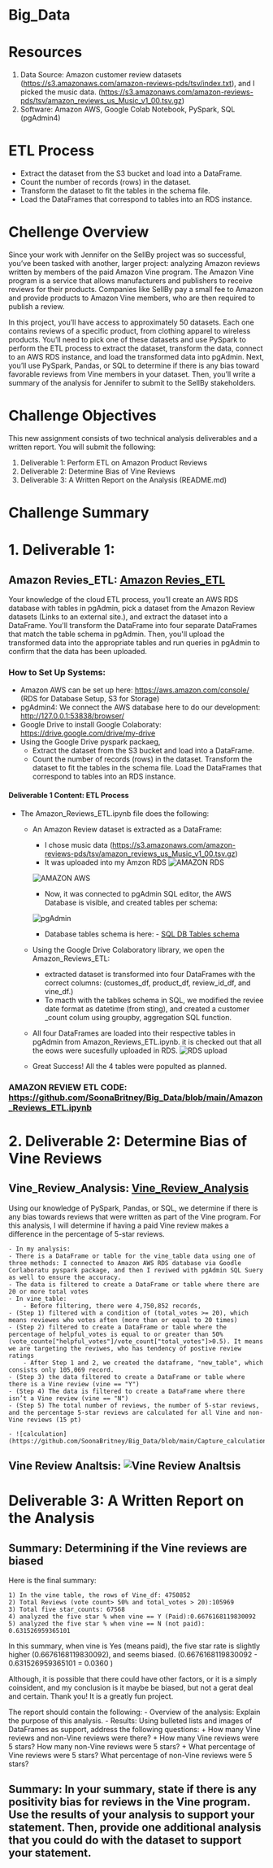 # Big_Data

# Resources
1. Data Source: Amazon customer review datasets (https://s3.amazonaws.com/amazon-reviews-pds/tsv/index.txt), and I picked the music data. (https://s3.amazonaws.com/amazon-reviews-pds/tsv/amazon_reviews_us_Music_v1_00.tsv.gz)
2. Software: Amazon AWS, Google Colab Notebook, PySpark, SQL (pgAdmin4)

# ETL Process
- Extract the dataset from the S3 bucket and load into a DataFrame.
- Count the number of records (rows) in the dataset.
- Transform the dataset to fit the tables in the schema file.
- Load the DataFrames that correspond to tables into an RDS instance.

# Chellenge Overview
Since your work with Jennifer on the SellBy project was so successful, you’ve been tasked with another, larger project: analyzing Amazon reviews written by members of the paid Amazon Vine program. The Amazon Vine program is a service that allows manufacturers and publishers to receive reviews for their products. Companies like SellBy pay a small fee to Amazon and provide products to Amazon Vine members, who are then required to publish a review.

In this project, you’ll have access to approximately 50 datasets. Each one contains reviews of a specific product, from clothing apparel to wireless products. You’ll need to pick one of these datasets and use PySpark to perform the ETL process to extract the dataset, transform the data, connect to an AWS RDS instance, and load the transformed data into pgAdmin. Next, you’ll use PySpark, Pandas, or SQL to determine if there is any bias toward favorable reviews from Vine members in your dataset. Then, you’ll write a summary of the analysis for Jennifer to submit to the SellBy stakeholders.

# Challenge Objectives
This new assignment consists of two technical analysis deliverables and a written report. You will submit the following:

1. Deliverable 1: Perform ETL on Amazon Product Reviews
2. Deliverable 2: Determine Bias of Vine Reviews
3. Deliverable 3: A Written Report on the Analysis (README.md)

# Challenge Summary

# 1. Deliverable 1:

## Amazon Revies_ETL: [Amazon Revies_ETL](https://github.com/SoonaBritney/Big_Data/blob/main/Amazon_Reviews_ETL.ipynb)

Your knowledge of the cloud ETL process, you’ll create an AWS RDS database with tables in pgAdmin, pick a dataset from the Amazon Review datasets (Links to an external site.), and extract the dataset into a DataFrame. You'll transform the DataFrame into four separate DataFrames that match the table schema in pgAdmin. Then, you'll upload the transformed data into the appropriate tables and run queries in pgAdmin to confirm that the data has been uploaded.

### How to Set Up Systems:
- Amazon AWS can be set up here: https://aws.amazon.com/console/  (RDS for Database Setup, S3 for Storage) 
- pgAdmin4: We connect the AWS database here to do our development: http://127.0.0.1:53838/browser/
- Google Drive to install Google Colaboraty: https://drive.google.com/drive/my-drive
- Using the Google Drive pyspark packaeg,
    - Extract the dataset from the S3 bucket and load into a DataFrame.
    - Count the number of records (rows) in the dataset.
Transform the dataset to fit the tables in the schema file.
Load the DataFrames that correspond to tables into an RDS instance.

#### Deliverable 1 Content: ETL Process

- The Amazon_Reviews_ETL.ipynb file does the following: 
    - An Amazon Review dataset is extracted as a DataFrame: 
        - I chose music data (https://s3.amazonaws.com/amazon-reviews-pds/tsv/amazon_reviews_us_Music_v1_00.tsv.gz)
        - It was uploaded into my Amzon RDS
         ![AMAZON RDS](https://github.com/SoonaBritney/Big_Data/blob/main/Capture_amazon_rds.JPG)
         
         ![AMAZON AWS](https://github.com/SoonaBritney/Big_Data/blob/main/Capture_amazon_S3.JPG)
        
        - Now, it was connected to pgAdmin SQL editor, the AWS Database is visible, and created tables per schema:
        
        ![pgAdmin](https://github.com/SoonaBritney/Big_Data/blob/main/Capture_pgAdmin.JPG)
        
        - Database tables schema is here: - [SQL DB Tables schema](https://github.com/SoonaBritney/Big_Data/blob/main/challenge_schema.sql) 
    
    - Using the Google Drive Colaboratory library, we open the Amazon_Reviews_ETL:
        - extracted dataset is transformed into four DataFrames with the correct columns: (customes_df, product_df, review_id_df, and vine_df.)
        - To macth with the tablkes schema in SQL, we modified the reviee date format as datetime (from sting), and created a customer _count colum using groupby, aggregation SQL function. 
    - All four DataFrames are loaded into their respective tables in pgAdmin from Amazon_Reviews_ETL.ipynb. it is checked out that all the eows were sucesfully uploaded in RDS. 
        ![RDS upload](https://github.com/SoonaBritney/Big_Data/blob/main/Capture_upload_to_RDS.JPG)
    - Great Success! All the 4 tables were populted as planned.    
    

### AMAZON REVIEW ETL CODE: https://github.com/SoonaBritney/Big_Data/blob/main/Amazon_Reviews_ETL.ipynb


# 2. Deliverable 2: Determine Bias of Vine Reviews

## Vine_Review_Analysis: [Vine_Review_Analysis](https://github.com/SoonaBritney/Big_Data/blob/main/Vine_Reviews_Analysis.ipynb)

Using our knowledge of PySpark, Pandas, or SQL, we determine if there is any bias towards reviews that were written as part of the Vine program. 
For this analysis, I will determine if having a paid Vine review makes a difference in the percentage of 5-star reviews.

    - In my analysis:
    - There is a DataFrame or table for the vine_table data using one of three methods: I connected to Amazon AWS RDS database via Goodle Corlaboratu pyspark package, and then I reviwed with pgAdmin SQL Suery as well to ensure the accuracy. 
    - The data is filtered to create a DataFrame or table where there are 20 or more total votes 
    - In vine_table: 
        - Before filtering, there were 4,750,852 records, 
    - (Step 1) filtered with a condition of (total_votes >= 20), which means reviewes who votes aften (more than or equal to 20 times)    
    - (Step 2) filtered to create a DataFrame or table where the percentage of helpful_votes is equal to or greater than 50% (vote_counte["helpful_votes"]/vote_count["total_votes"]>0.5). It means we are targeting the reviwes, who has tendency of postive review ratings   
        - After Step 1 and 2, we created the dataframe, "new_table", which consists only 105,069 record.
    - (Step 3) the data filtered to create a DataFrame or table where there is a Vine review (vine == "Y")
    - (Step 4) The data is filtered to create a DataFrame where there isn’t a Vine review (vine == "N")
    - (Step 5) The total number of reviews, the number of 5-star reviews, and the percentage 5-star reviews are calculated for all Vine and non-Vine reviews (15 pt)
    
    - ![calculation] (https://github.com/SoonaBritney/Big_Data/blob/main/Capture_calculations.JPG)


## Vine Review Analtsis: ![Vine Review Analtsis](https://github.com/SoonaBritney/Big_Data/blob/main/vine_analysis.JPG)    
    

# Deliverable 3: A Written Report on the Analysis

## Summary: Determining if the Vine reviews are biased

Here is the final summary:

    1) In the vine table, the rows of Vine_df: 4750852
    2) Total Reviews (vote count> 50% and total_votes > 20):105969
    3) Total five star_counts: 67568
    4) analyzed the five star % when vine == Y (Paid):0.6676168119830092
    5) analyzed the five star % when vine == N (not paid): 0.631526959365101

In this summary, when vine is Yes (means paid), the five star rate is slightly higher (0.6676168119830092), and seems biased.
(0.6676168119830092 - 0.631526959365101 = 0.0360 )

Although, it is possible that there could have other factors, or it is a simply coinsident, and my conclusion is it maybe be biased, but not a gerat deal and certain. Thank you! It is a greatly fun project.






The report should contain the following:
        - Overview of the analysis: Explain the purpose of this analysis.
        - Results: Using bulleted lists and images of DataFrames as support, address the following questions:
            + How many Vine reviews and non-Vine reviews were there?
            + How many Vine reviews were 5 stars? How many non-Vine reviews were 5 stars?
            + What percentage of Vine reviews were 5 stars? What percentage of non-Vine reviews were 5 stars?


## Summary: In your summary, state if there is any positivity bias for reviews in the Vine program. Use the results of your analysis to support your statement. Then, provide one additional analysis that you could do with the dataset to support your statement.
            
        
        
        
